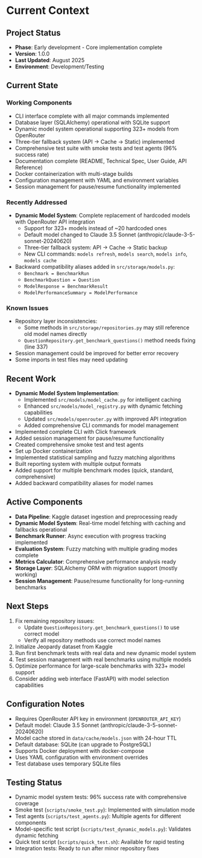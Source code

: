 # Current Context

## Project Status

- **Phase**: Early development - Core implementation complete
- **Version**: 1.0.0
- **Last Updated**: August 2025
- **Environment**: Development/Testing

## Current State

### Working Components

- CLI interface complete with all major commands implemented
- Database layer (SQLAlchemy) operational with SQLite support
- Dynamic model system operational supporting 323+ models from OpenRouter
- Three-tier fallback system (API → Cache → Static) implemented
- Comprehensive test suite with smoke tests and test agents (96% success rate)
- Documentation complete (README, Technical Spec, User Guide, API Reference)
- Docker containerization with multi-stage builds
- Configuration management with YAML and environment variables
- Session management for pause/resume functionality implemented

### Recently Addressed

- **Dynamic Model System**: Complete replacement of hardcoded models with OpenRouter API integration
  - Support for 323+ models instead of ~20 hardcoded ones
  - Default model changed to Claude 3.5 Sonnet (anthropic/claude-3-5-sonnet-20240620)
  - Three-tier fallback system: API → Cache → Static backup
  - New CLI commands: `models refresh`, `models search`, `models info`, `models cache`
- Backward compatibility aliases added in `src/storage/models.py`:
  - `Benchmark = BenchmarkRun`
  - `BenchmarkQuestion = Question`
  - `ModelResponse = BenchmarkResult`
  - `ModelPerformanceSummary = ModelPerformance`

### Known Issues

- Repository layer inconsistencies:
  - Some methods in `src/storage/repositories.py` may still reference old model names directly
  - `QuestionRepository.get_benchmark_questions()` method needs fixing (line 337)
- Session management could be improved for better error recovery
- Some imports in test files may need updating

## Recent Work

- **Dynamic Model System Implementation**:
  - Implemented `src/models/model_cache.py` for intelligent caching
  - Enhanced `src/models/model_registry.py` with dynamic fetching capabilities
  - Updated `src/models/openrouter.py` with improved API integration
  - Added comprehensive CLI commands for model management
- Implemented complete CLI with Click framework
- Added session management for pause/resume functionality
- Created comprehensive smoke test and test agents
- Set up Docker containerization
- Implemented statistical sampling and fuzzy matching algorithms
- Built reporting system with multiple output formats
- Added support for multiple benchmark modes (quick, standard, comprehensive)
- Added backward compatibility aliases for model names

## Active Components

- **Data Pipeline**: Kaggle dataset ingestion and preprocessing ready
- **Dynamic Model System**: Real-time model fetching with caching and fallbacks operational
- **Benchmark Runner**: Async execution with progress tracking implemented
- **Evaluation System**: Fuzzy matching with multiple grading modes complete
- **Metrics Calculator**: Comprehensive performance analysis ready
- **Storage Layer**: SQLAlchemy ORM with migration support (mostly working)
- **Session Management**: Pause/resume functionality for long-running benchmarks

## Next Steps

1. Fix remaining repository issues:
   - Update `QuestionRepository.get_benchmark_questions()` to use correct model
   - Verify all repository methods use correct model names
2. Initialize Jeopardy dataset from Kaggle
3. Run first benchmark tests with real data and new dynamic model system
4. Test session management with real benchmarks using multiple models
5. Optimize performance for large-scale benchmarks with 323+ model support
6. Consider adding web interface (FastAPI) with model selection capabilities

## Configuration Notes

- Requires OpenRouter API key in environment (`OPENROUTER_API_KEY`)
- Default model: Claude 3.5 Sonnet (anthropic/claude-3-5-sonnet-20240620)
- Model cache stored in `data/cache/models.json` with 24-hour TTL
- Default database: SQLite (can upgrade to PostgreSQL)
- Supports Docker deployment with docker-compose
- Uses YAML configuration with environment overrides
- Test database uses temporary SQLite files

## Testing Status

- Dynamic model system tests: 96% success rate with comprehensive coverage
- Smoke test (`scripts/smoke_test.py`): Implemented with simulation mode
- Test agents (`scripts/test_agents.py`): Multiple agents for different components
- Model-specific test script (`scripts/test_dynamic_models.py`): Validates dynamic fetching
- Quick test script (`scripts/quick_test.sh`): Available for rapid testing
- Integration tests: Ready to run after minor repository fixes
